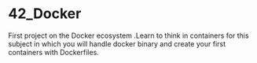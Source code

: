 # 42_Docker

First project on the Docker ecosystem .Learn to think in containers for this subject in which you will handle docker binary and create your first containers with Dockerfiles.
